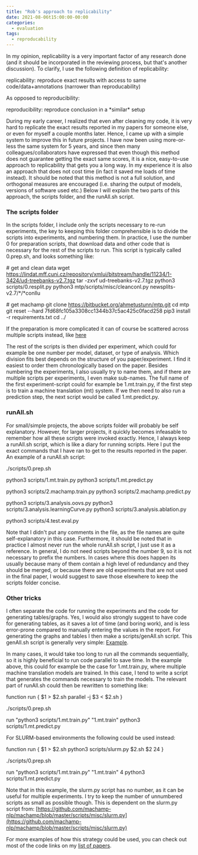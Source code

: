 ```yaml
---
title: "Rob's approach to replicability"
date: 2021-08-06t15:00:00-00:00
categories:
  - evaluation
tags:
  - reproducability
---
```


In my opinion, replicability is a very important factor of any research done (and it should be incorporated in the reviewing process, but that's another discussion). To clarify, I use the following definition of replicability:

replicability: reproduce exact results with access to same code/data+annotations (narrower than reproducability)

As opposed to reproducibility:

reproducibility: reproduce conclusion in a \*similar\* setup

During my early career, I realized that even after cleaning my code, it is very hard to replicate the exact results reported in my papers for someone else, or even for myself a couple months later. Hence, I came up with a simple system to improve this in future projects. I have now been using more-or-less the same system for 5 years, and since then many colleagues/collaborators have expressed that even though this method does not guarantee getting the exact same scores, it is a nice, easy-to-use approach to replicability that gets you a long way. In my experience it is also an approach that does not cost time (in fact it saved me loads of time instead). It should be noted that this method is not a full solution, and orthogonal measures are encouraged (i.e. sharing the output of models, versions of software used etc.) Below I will explain the two parts of this approach, the scripts folder, and the runAll.sh script.

### The scripts folder

In the scripts folder, I include only the scripts necessary to re-run experiments, the key to keeping this folder comprehensible is to divide the scripts into experiments, and numbering them. In practice, I use the number 0 for preparation scripts, that download data and other code that is necessary for the rest of the scripts to run. This script is typically called 0.prep.sh, and looks something like:

\# get and clean data
wget https://lindat.mff.cuni.cz/repository/xmlui/bitstream/handle/11234/1-3424/ud-treebanks-v2.7.tgz
tar -zxvf ud-treebanks-v2.7.tgz
python3 scripts/0.resplit.py
python3 mtp/scripts/misc/cleanconl.py newsplits-v2.7/*/*conllu

\# get machamp
git clone https://bitbucket.org/ahmetustunn/mtp.git
cd mtp
git reset --hard 7fd68fc105a3308cc1344b37c5ac425c0facd258
pip3 install -r requirements.txt
cd ../

If the preparation is more complicated it can of course be scattered across multiple scripts instead, like [here](https://bitbucket.org/robvanderg/xsid/src/master/scripts/)

The rest of the scripts is then divided per experiment, which could for example be one number per model, dataset, or type of analysis. Which division fits best depends on the structure of you paper/experiment. I find it easiest to order them chronologically based on the paper. Besides numbering the experiments, I also usually try to name them, and if there are multiple scripts per experiments, I even make sub-names. The full name of the first experiment-script could for example be 1.mt.train.py, if the first step is to train a machine translation (mt) system. If we then need to also run a prediction step, the next script would be called 1.mt.predict.py.

### runAll.sh

For small/simple projects, the above scripts folder will probably be self explanatory. However, for larger projects, it quickly becomes infeasable to remember how all these scripts were invoked exactly. Hence, I always keep a runAll.sh script, which is like a diary for running scripts. Here I put the exact commands that I have ran to get to the results reported in the paper. An example of a runAll.sh script:

./scripts/0.prep.sh

python3 scripts/1.mt.train.py
python3 scripts/1.mt.predict.py

python3 scripts/2.machamp.train.py
python3 scripts/2.machamp.predict.py

python3 scripts/3.analysis.oovs.py
python3 scripts/3.analysis.learningCurve.py
python3 scripts/3.analysis.ablation.py

python3 scripts/4.test.eval.py

Note that I didn't put any comments in the file, as the file names are quite self-explanatory in this case. Furthermore, it should be noted that in practice I almost never run the whole runAll.sh script, I just use it as a reference. In general, I do not need scripts beyond the number 9, so it is not necessary to prefix the numbers. In cases where this does happen its usually because many of them contain a high level of redundancy and they should be merged, or because there are old experiments that are not used in the final paper, I would suggest to save those elsewhere to keep the scripts folder concise.

### Other tricks

I often separate the code for running the experiments and the code for generating tables/graphs. Yes, I would also strongly suggest to have code for generating tables, as it saves a lot of time (and boring work), and is less error-prone compared to manually entering the values in the report. For generating the graphs and tables I then make a scripts/genAll.sh script. This genAll.sh script is generally very simple: [Example](https://bitbucket.org/robvanderg/normtax/src/master/scripts/genAll.sh).

In many cases, it would take too long to run all the commands sequentially, so it is highly beneficial to run code parallel to save time. In the example above, this could for example be the case for 1.mt.train.py, where multiple machine translation models are trained. In this case, I tend to write a script that generates the commands necessary to train the models. The relevant part of runAll.sh could then be rewritten to something like:

function run {
    $1 > $2.sh
    parallel -j $3 < $2.sh
}

./scripts/0.prep.sh

run "python3 scripts/1.mt.train.py" "1.mt.train"
python3 scripts/1.mt.predict.py

For SLURM-based environments the following could be used instead:

function run {
    $1 > $2.sh
    python3 scripts/slurm.py $2.sh $2 24
}

./scripts/0.prep.sh

run "python3 scripts/1.mt.train.py" "1.mt.train" 4
python3 scripts/1.mt.predict.py

Note that in this example, the slurm.py script has no number, as it can be useful for multiple experiments. I try to keep the number of unnumbered scripts as small as possible though. This is dependent on the slurm.py script from: [https://github.com/machamp-nlp/machamp/blob/master/scripts/misc/slurm.py](https://github.com/machamp-nlp/machamp/blob/master/scripts/misc/slurm.py)

For more examples of how this strategy could be used, you can check out most of the code links on my [list of papers](../papers/).

